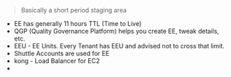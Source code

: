 > Basically a short period staging area

- EE has generally 11 hours TTL (Time to Live)
- QGP (Quality Governance Platform) helps you create EE, tweak details, etc.
- EEU - EE Units. Every Tenant has EEU and advised not to cross that limit.
- Shuttle Accounts are used for EE
- kong - Load Balancer for EC2
- 